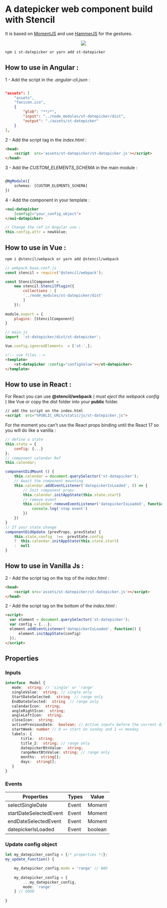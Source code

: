 
# A datepicker web component build with Stencil

It is based on [MomentJS](https://momentjs.com/docs/) and use [HammerJS](https://hammerjs.github.io/) for the gestures.

<p align="center">
  <img src="https://github.com/fausfore/st-datepicker/blob/master/documentation/assets/mode-mobile.png"/>
</p>

```bash
npm i st-datepicker or yarn add st-datepicker
```

  
## How to use in Angular :

  

1 - Add the script in the *.angular-cli.json* :

```json

"assets": [
	"assets",
	"favicon.ico",
	{
		"glob": "**/*",
		"input": "../node_modules/st-datepicker/dist",
		"output": "./assets/st-datepicker"
	}
],
```

2 - Add the script tag in the *index.html* :

```html
<head>
	<script  src='assets/st-datepicker/st-datepicker.js'></script>
</head>
```

3 - Add the *CUSTOM_ELEMENTS_SCHEMA* in the main module :

```typescript

@NgModule({
	schemas: [CUSTOM_ELEMENTS_SCHEMA]
})

```

4 - Add the component in your template :

```html
<oui-datepicker
	[config]="your_config_object">
</oui-datepicker>
```
```typescript
// Change the ref in Angular use :
this.config.attr = newValue;
```

## How to use in Vue :

```bash
npm i @stencil/webpack or yarn add @stencil/webpack
```
```javascript
// webpack.base.conf.js
const stencil = require('@stencil/webpack');

const StencilComponent =
	new stencil.StencilPlugin({
		collections : [
		'../node_modules/st-datepicker/dist'
		]
	});
	
module.export = {
	plugins: [StencilComponent]
}
```
```javascript
// main.js
import  'st-datepicker/dist/st-datepicker';

Vue.config.ignoredElements  = ['st-',];
```

```html
<!-- vue files -->
<template>
	<st-datepicker :config="configValue"></st-datepicker>
</template>
```

## How to use in React :

For React you can use **@stencil/webpack** ( *must eject the webpack config* ) like Vue or copy the dist folder into your **public** folder.
```html
// add the script on the index.html
<script  src="%PUBLIC_URL%/static/js/st-datepicker.js">
```
For the moment you can't use the React props binding until the React 17 so you will do like a vanilla :
```javascript
// define a state
this.state = {
	config: {...}
};
// component calendar Ref
this.calendar;

componentDidMount () {
	this.calendar = document.querySelector('st-datepicker');
	// Await the component mounting
	this.calendar.addEventListener('datepickerIsLoaded', () => {
		// Init component props
		this.calendar.initAppState(this.state.start)
		// remove event
		this.calendar.removeEventListener('datepickerIsLoaded', function() {
			console.log('stop event')
		})
	})
}
// If your state change
componentDidUpdate (prevProps, prevState) {
	this.state.config  !==  prevState.config
	?  this.calendar.initAppState(this.state.start)
	:  null
}
```


## How to use in Vanilla Js :

  2 - Add the script tag on the top of the *index.html* :

```html
<head>
	<script src='assets/st-datepicker/st-datepicker.js'></script>
</head>
```
  2 - Add the script tag on the bottom of the *index.html* :
  
  ```html
<script>
	var element = document.querySelector('st-datepicker');
	var config = {...};
	element.addEventListener('datepickerIsLoaded', function() {
		element.initAppState(config)
	});
</script>
```

## Properties

### Inputs

 ```typescript
interface  Model {
	mode:  string; // 'single' or 'range'
	singleValue:  string; // single only
	StartDateSelected:  string  // range only
	EndDateSelected:  string  // range only
	calendarIcon:  string;
	angleRightIcon:  string;
	angleLeftIcon:  string;
	closeIcon:  string;
	activePreviousDate:  boolean; // Active inputs before the current date
	startWeek: number // 0 => start on sunday and 1 => monday
	labels: {
		title:  string;
		title_2:  string; // range only
		datepickerBtnValue:  string;
		rangeNextBtnValue: string; // range only
		months:  string[];
		days:  string[];
	}
}
 ```

### Events

| Properties | Types | Value |
|--|--|--|
| selectSingleDate | Event | Moment |
| startDateSelectedEvent | Event | Moment |
| endDateSelectedEvent | Event | Moment |
| datepickerIsLoaded | Event | boolean |


### Update config object

```typescript
let my_datepicker_config = {/* properties */};
my_update_function() {

	my_datepicker_config.mode = 'range' // BAD
	
	my_datepicker_config = {
		...my_datepicker_config,
		mode: 'range'
	} // GOOD
	
}

```